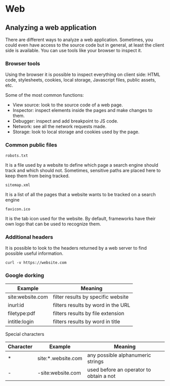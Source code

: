 # Web

## Analyzing a web application

There are different ways to analyze a web application. Sometimes, you could even have access to the source code but in general, at least the client side is available. You can use tools like your browser to inspect it.

### Browser tools

Using the browser it is possible to inspect everything on client side: HTML code, stylesheets, cookies, local storage, Javascript files, public assets, etc.

Some of the most common functions:

- View source: look to the source code of a web page.
- Inspector: inspect elements inside the pages and make changes to them.
- Debugger: inspect and add breakpoint to JS code.
- Network: see all the network requests made.
- Storage: look to local storage and cookies used by the page.

### Common public files

`robots.txt`

It is a file used by a website to define which page a search engine should track and which should not. Sometimes, sensitive paths are placed here to keep them from being tracked.

`sitemap.xml`

It is a list of all the pages that a website wants to be tracked on a search engine

`favicon.ico`

It is the tab icon used for the website. By default, frameworks have their own logo that can be used to recognize them.

### Additional headers

It is possible to look to the headers returned by a web server to find possible useful information.

```
curl -v https://website.com
```

### Google dorking

| Example          | Meaning                            |
| ---------------- | ---------------------------------- |
| site:website.com | filter results by specific website |
| inurl:id         | filters results by word in the URL |
| filetype:pdf     | filters results by file extension  |
| intitle:login    | filters results by word in title   |

Special characters

| Character | Example             | Meaning                                 |
| --------- | ------------------- | --------------------------------------- |
| \*        | site:\*.website.com | any possible alphanumeric strings       |
| -         | -site:website.com   | used before an operator to obtain a not |
